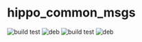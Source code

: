 # hippo_common_msgs
![build test](https://buildbot.hippocampus-robotics.net/plugins/badges/hippo-common-msgs-colcon-amd64.svg?left_text=build%20amd64)
![deb](https://buildbot.hippocampus-robotics.net/plugins/badges/hippo-common-msgs-deb-amd64.svg?left_text=build%20amd64)
![build test](https://buildbot.hippocampus-robotics.net/plugins/badges/hippo-common-msgs-colcon-arm64.svg?left_text=build%20arm64)
![deb](https://buildbot.hippocampus-robotics.net/plugins/badges/hippo-common-msgs-deb-arm64.svg?left_text=build%20arm64)

